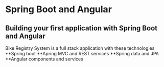 # Spring Boot and Angular

## Building your first application with Spring Boot and Angular
Bike Registry System is a full stack application with these technologies
**Spring boot
**Apring MVC and REST services
**Spring data and JPA
**Angular components and services
